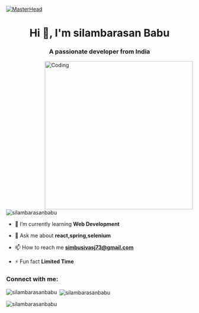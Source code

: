 [![MasterHead](https://www.wingstechsolutions.com/wp-content/uploads/2022/03/full-stack-development.gif)](https://rishavchanda.io)
<h1 align="center">Hi 👋, I'm silambarasan Babu</h1>
<h3 align="center">A passionate developer from India</h3>
<img align="right" alt="Coding" width="400" src="https://media.tenor.com/NOYF3f82b_gAAAAC/programmer.gif">

<p align="left"> <img src="https://komarev.com/ghpvc/?username=silambarasanbabu&label=Profile%20views&color=0e75b6&style=flat" alt="silambarasanbabu" /> </p>

- 🌱 I’m currently learning **Web Development**

- 💬 Ask me about **react,spring,selenium**

- 📫 How to reach me **simbusivasj73@gmail.com**

- ⚡ Fun fact **Limited Time**

<h3 align="left">Connect with me:</h3>
<p align="left">
</p>

<p><img align="left" src="https://github-readme-stats.vercel.app/api/top-langs?username=silambarasanbabu&show_icons=true&locale=en&layout=compact" alt="silambarasanbabu" /></p>

<p>&nbsp;<img align="center" src="https://github-readme-stats.vercel.app/api?username=silambarasanbabu&show_icons=true&locale=en" alt="silambarasanbabu" /></p>

<p><img align="center" src="https://github-readme-streak-stats.herokuapp.com/?user=silambarasanbabu&" alt="silambarasanbabu" /></p>

<!--
**SilambarasanBabu/SilambarasanBabu** is a ✨ _special_ ✨ repository because its `README.md` (this file) appears on your GitHub profile.

Here are some ideas to get you started:

- 🔭 I’m currently working on ...
- 🌱 I’m currently learning ...
- 👯 I’m looking to collaborate on ...
- 🤔 I’m looking for help with ...
- 💬 Ask me about ...
- 📫 How to reach me: ...
- 😄 Pronouns: ...
- ⚡ Fun fact: ...
-->
